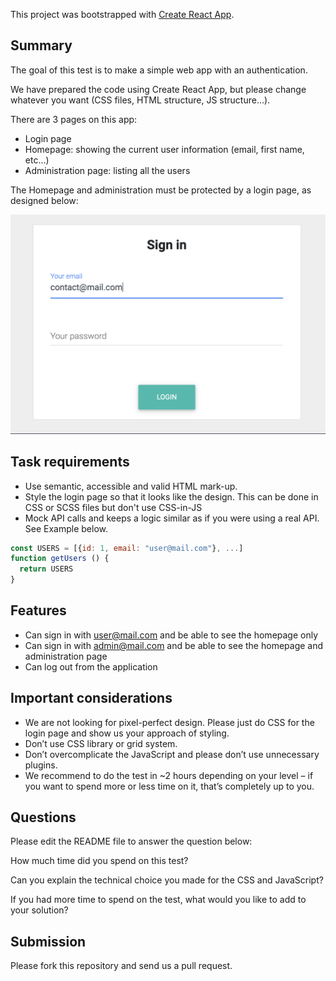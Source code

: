 This project was bootstrapped with [Create React App](https://github.com/facebook/create-react-app).

## Summary

The goal of this test is to make a simple web app with an authentication.

We have prepared the code using Create React App, but please change whatever you want (CSS files, HTML structure, JS structure...).

There are 3 pages on this app:

- Login page
- Homepage: showing the current user information (email, first name, etc…)
- Administration page: listing all the users

The Homepage and administration must be protected by a login page, as designed below:

![Login design](design.png?raw=true)

## Task requirements

- Use semantic, accessible and valid HTML mark-up.
- Style the login page so that it looks like the design. This can be done in CSS or SCSS files but don't use CSS-in-JS
- Mock API calls and keeps a logic similar as if you were using a real API. See Example below.

```javascript
const USERS = [{id: 1, email: "user@mail.com"}, ...]
function getUsers () {
  return USERS
}
```

## Features

- Can sign in with [user@mail.com](mailto:user@mail.com) and be able to see the homepage only
- Can sign in with [admin@mail.com](mailto:admin@mail.com) and be able to see the homepage and administration page
- Can log out from the application

## Important considerations

- We are not looking for pixel-perfect design. Please just do CSS for the login page and show us your approach of styling.
- Don’t use CSS library or grid system.
- Don’t overcomplicate the JavaScript and please don’t use unnecessary plugins.
- We recommend to do the test in ~2 hours depending on your level – if you want to spend more or less time on it, that’s completely up to you.

## Questions

Please edit the README file to answer the question below:

How much time did you spend on this test?

Can you explain the technical choice you made for the CSS and JavaScript?

If you had more time to spend on the test, what would you like to add to your solution?


## Submission

Please fork this repository and send us a pull request.
